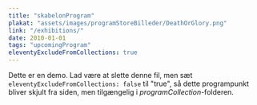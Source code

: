 ```yaml
---
title: "skabelonProgram"
plakat: "assets/images/programStoreBilleder/DeathOrGlory.png"
link: "/exhibitions/"
date: 2010-01-01
tags: "upcomingProgram"
eleventyExcludeFromCollections: true
---
```


Dette er en demo. Lad være at slette denne fil, men sæt <code>eleventyExcludeFromCollections: false</code> til "true", så dette programpunkt bliver skjult fra siden, men tilgængelig i *programCollection*-folderen.